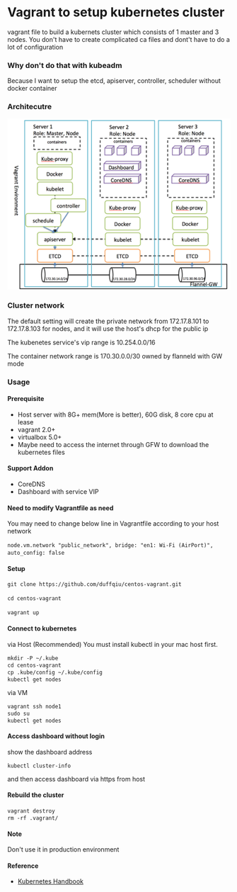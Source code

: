 # Vagrant to setup kubernetes cluster
vagrant file to build a kubernets cluster which consists of 1 master and 3 nodes. You don't have to create complicated ca files and dont't have to do a lot of configuration

### Why don't do that with kubeadm

Because I want to setup the etcd, apiserver, controller, scheduler without docker container

### Architecutre

![archi](pic/arch.png)


### Cluster network
The default setting will create the private network from 172.17.8.101 to 172.17.8.103 for nodes, and it will use the host's dhcp for the public ip

The kubenetes service's vip range is 10.254.0.0/16

The container network range is 170.30.0.0/30 owned by flanneld with GW mode

### Usage

#### Prerequisite
* Host server with 8G+ mem(More is better), 60G disk, 8 core cpu at lease
* vagrant 2.0+
* virtualbox 5.0+
* Maybe need to access the internet through GFW to download the kubernetes files

#### Support Addon

- CoreDNS
- Dashboard with service VIP

#### Need to modify Vagrantfile as need

You may need to change below line in Vagrantfile according to your host network

`node.vm.network "public_network", bridge: "en1: Wi-Fi (AirPort)", auto_config: false`

#### Setup
```
git clone https://github.com/duffqiu/centos-vagrant.git

cd centos-vagrant

vagrant up
```

#### Connect to kubernetes

via Host (Recommended)
You must install kubectl in your mac host first.

```
mkdir -P ~/.kube
cd centos-vagrant
cp .kube/config ~/.kube/config
kubectl get nodes
```

via VM

```
vagrant ssh node1
sudo su
kubectl get nodes
```


#### Access dashboard without login

show the dashboard address

```
kubectl cluster-info
```

and then access dashboard via https from host

#### Rebuild the cluster

```
vagrant destroy
rm -rf .vagrant/
```

#### Note

Don't use it in production environment

#### Reference

* [Kubernetes Handbook](https://jimmysong.io/kubernetes-handbook/)

